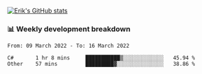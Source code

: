 [![Erik's GitHub stats](https://github-readme-stats.vercel.app/api?username=erik-petrov&theme=nightowl&show_icons=true)](https://github.com/anuraghazra/github-readme-stats)

### 📊 Weekly development breakdown
<!--START_SECTION:waka-->

```text
From: 09 March 2022 - To: 16 March 2022

C#       1 hr 8 mins     ███████████▒░░░░░░░░░░░░░   45.94 %
Other    57 mins         █████████▓░░░░░░░░░░░░░░░   38.86 %
```

<!--END_SECTION:waka-->

